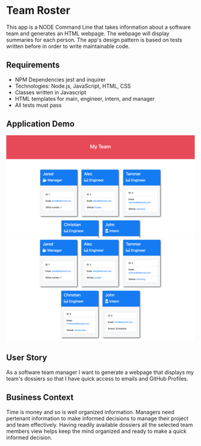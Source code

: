 # Team Roster
 This app is a NODE Command Line that takes information about a software team and generates an HTML webpage. The webpage will display summaries for each person. The app's design pattern is based on tests written before in order to write maintainable code.  

## Requirements 
 
 * NPM Dependencies jest and inquirer 
 * Technologies: Node.js, JavaScript, HTML, CSS
 * Classes written in Javascript
 * HTML templates for main, engineer, intern, and manager
 * All tests must pass


## Application Demo

![Employee Summary 1](./Assets/10-OOP-homework-demo-1.png)
![Employee Summary 2](./Assets/10-OOP-homework-demo-2.png)




## User Story 
As a software team manager
I want to generate a webpage that displays my team's dossiers 
so that I have quick access to emails and GitHub Profiles.


## Business Context
Time is money and so is well organized information. 
Managers need pertenant information to make informed decisions 
to manage their project and team effectively. 
Having readily available dossiers all the selected team members view
helps keep the mind organized and ready to make a quick informed decision.

